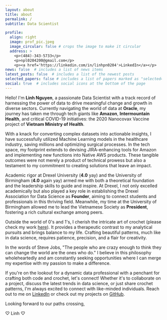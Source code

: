 ```yaml
---
layout: about
title: about
permalink: /
subtitle: Data Scientist

profile:
  align: right
  image: prof_pic.jpeg
  image_circular: false # crops the image to make it circular
  address: >
    <p>(484)-343-5733</p>
    <p>npl0204200@gmail.com</p>
    <p><a href='https://linkedin.com/in/linhpn0204'>LinkedIn</a></p>
news: false  # includes a list of news items
latest_posts: false  # includes a list of the newest posts
selected_papers: false # includes a list of papers marked as "selected={true}"
social: true  # includes social icons at the bottom of the page
---
```


Hello! I'm **Linh Nguyen**, a passionate Data Scientist with a track record of harnessing the power of data to drive meaningful change and growth in diverse sectors. Currently navigating the world of data at **Oracle**, my journey has taken me through tech giants like **Amazon**, **Intermountain Health**, and critical COVID-19 initiatives: the 2020 Nanocovax Vaccine project of **Vietnam Ministry of Health**.

With a knack for converting complex datasets into actionable insights, I have successfully utilized Machine Learning models in the healthcare industry, saving millions and optimizing surgical processes. In the tech space, my footprint extends to devising JIRA-enhancing tools for Amazon and implementing new functions into Native AWS products. These tangible outcomes were not merely a product of technical prowess but also a testament to my commitment to creating solutions that leave an impact.

Academic rigor at Drexel University (**4.0** yay) and the University of Birmingham (**4.0** again yay) armed me with both a theoretical foundation and the leadership skills to guide and inspire. At Drexel, I not only excelled academically but also played a key role in establishing the Drexel Association for Data Science as **Founder**, aiming to connect students and professionals in this thriving field. Meanwhile, my time at the University of Birmingham allowed me to lead the Vietnamese Society as **President**, fostering a rich cultural exchange among peers.

Outside the world of 0's and 1's, I cherish the intricate art of crochet (please check my work [here](https://www.instagram.com/linhcorner/)). It provides a therapeutic contrast to my analytical pursuits and brings balance to my life. Crafting beautiful patterns, much like in data science, requires patience, precision, and a flair for creativity.

In the words of Steve Jobs, "The people who are crazy enough to think they can change the world are the ones who do." I believe in this philosophy wholeheartedly and am constantly seeking opportunities where I can merge my expertise with my passion to make a difference. 

If you're on the lookout for a dynamic data professional with a penchant for crafting both code and crochet, let's connect! Whether it's to collaborate on a project, discuss the latest trends in data science, or just share crochet patterns, I'm always excited to connect with like-minded individuals. Reach out to me on [LinkedIn](https://linkedin.com/in/linhpn0204) or check out my projects on [GitHub](https://github.com/npl0204).

Looking forward to our paths crossing,

♡ Linh ♡
